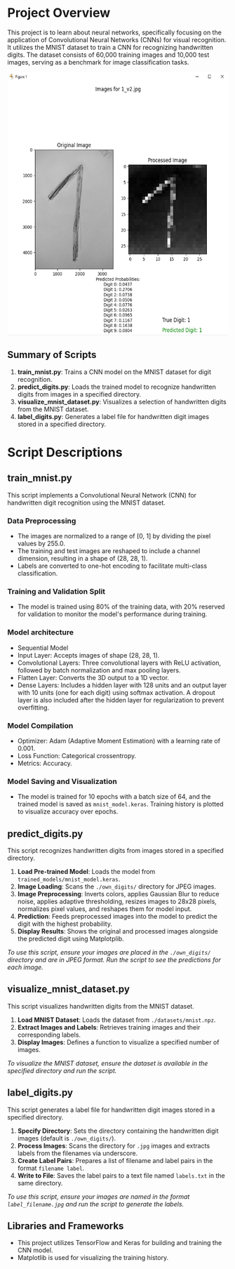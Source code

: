 # Project Overview

This project is to learn about neural networks, specifically focusing on the application of Convolutional Neural Networks (CNNs) for visual recognition. It utilizes the MNIST dataset to train a CNN for recognizing handwritten digits. The dataset consists of 60,000 training images and 10,000 test images, serving as a benchmark for image classification tasks.

<img src="screenshot.png" alt="Description of the screenshot" width="800" height="600"/>

## Summary of Scripts

1. **train_mnist.py**: Trains a CNN model on the MNIST dataset for digit recognition.
2. **predict_digits.py**: Loads the trained model to recognize handwritten digits from images in a specified directory.
3. **visualize_mnist_dataset.py**: Visualizes a selection of handwritten digits from the MNIST dataset.
4. **label_digits.py**: Generates a label file for handwritten digit images stored in a specified directory.

# Script Descriptions

## train_mnist.py

This script implements a Convolutional Neural Network (CNN) for handwritten digit recognition using the MNIST dataset.

### Data Preprocessing

- The images are normalized to a range of [0, 1] by dividing the pixel values by 255.0.
- The training and test images are reshaped to include a channel dimension, resulting in a shape of (28, 28, 1).
- Labels are converted to one-hot encoding to facilitate multi-class classification.

### Training and Validation Split

- The model is trained using 80% of the training data, with 20% reserved for validation to monitor the model's performance during training.

### Model architecture

- Sequential Model
- Input Layer: Accepts images of shape (28, 28, 1).
- Convolutional Layers: Three convolutional layers with ReLU activation, followed by batch normalization and max pooling layers.
- Flatten Layer: Converts the 3D output to a 1D vector.
- Dense Layers: Includes a hidden layer with 128 units and an output layer with 10 units (one for each digit) using softmax activation. A dropout layer is also included after the hidden layer for regularization to prevent overfitting.

### Model Compilation

- Optimizer: Adam (Adaptive Moment Estimation) with a learning rate of 0.001.
- Loss Function: Categorical crossentropy.
- Metrics: Accuracy.

### Model Saving and Visualization

- The model is trained for 10 epochs with a batch size of 64, and the trained model is saved as `mnist_model.keras`. Training history is plotted to visualize accuracy over epochs.

## predict_digits.py

This script recognizes handwritten digits from images stored in a specified directory.

1. **Load Pre-trained Model**: Loads the model from `trained_models/mnist_model.keras`.
2. **Image Loading**: Scans the `./own_digits/` directory for JPEG images.
3. **Image Preprocessing**: Inverts colors, applies Gaussian Blur to reduce noise, applies adaptive thresholding, resizes images to 28x28 pixels, normalizes pixel values, and reshapes them for model input.
4. **Prediction**: Feeds preprocessed images into the model to predict the digit with the highest probability.
5. **Display Results**: Shows the original and processed images alongside the predicted digit using Matplotplib.

_To use this script, ensure your images are placed in the `./own_digits/` directory and are in JPEG format. Run the script to see the predictions for each image._

## visualize_mnist_dataset.py

This script visualizes handwritten digits from the MNIST dataset.

1. **Load MNIST Dataset**: Loads the dataset from `./datasets/mnist.npz`.
2. **Extract Images and Labels**: Retrieves training images and their corresponding labels.
3. **Display Images**: Defines a function to visualize a specified number of images.

_To visualize the MNIST dataset, ensure the dataset is available in the specified directory and run the script._

## label_digits.py

This script generates a label file for handwritten digit images stored in a specified directory.

1. **Specify Directory**: Sets the directory containing the handwritten digit images (default is `./own_digits/`).
2. **Process Images**: Scans the directory for `.jpg` images and extracts labels from the filenames via underscore.
3. **Create Label Pairs**: Prepares a list of filename and label pairs in the format `filename label`.
4. **Write to File**: Saves the label pairs to a text file named `labels.txt` in the same directory.

_To use this script, ensure your images are named in the format `label_filename.jpg` and run the script to generate the labels._

## Libraries and Frameworks

- This project utilizes TensorFlow and Keras for building and training the CNN model.
- Matplotlib is used for visualizing the training history.